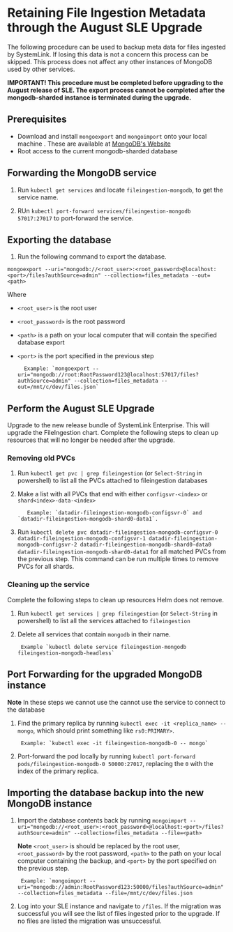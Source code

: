 # Retaining File Ingestion Metadata through the August SLE Upgrade

The following procedure can be used to backup meta data for files ingested by SystemLink. If losing this data is not a concern this process can be skipped. This process does not affect any other instances of MongoDB used by other services.

**IMPORTANT! This procedure must be completed before upgrading to the August release of SLE. The export process cannot be completed after the mongodb-sharded instance is terminated during the upgrade.**

## Prerequisites

- Download and install `mongoexport` and `mongoimport` onto your local machine . These are available at [MongoDB's Website](https://www.mongodb.com/try/download/database-tools)
- Root access to the current mongodb-sharded database

## Forwarding the MongoDB service

1. Run `kubectl get services` and locate `fileingestion-mongodb`, to get the service name.

1. RUn `kubectl port-forward services/fileingestion-mongodb 57017:27017` to port-forward the service.


## Exporting the database

1. Run the following command to export the database.

  `mongoexport --uri="mongodb://<root_user>:<root_password>@localhost:<port>/files?authSource=admin" --collection=files_metadata --out=<path>`
  
  Where 


-  `<root_user>` is the root user
-  `<root_password>` is the root password
- `<path>` is a path on your local computer that will contain the specified database export
- `<port>` is the port specified in the previous step


        Example: `mongoexport --uri="mongodb://root:RootPassword123@localhost:57017/files?authSource=admin" --collection=files_metadata --out=/mnt/c/dev/files.json`

## Perform the August SLE Upgrade

Upgrade to the new release bundle of SystemLink Enterprise. This will upgrade the FileIngestion chart. Complete the following steps to clean up resources that will no longer be needed after the upgrade.


### Removing old PVCs

1. Run `kubectl get pvc | grep fileingestion` (or `Select-String` in powershell) to list all the PVCs attached to fileingestion databases
1. Make a list with all PVCs that end with either `configsvr-<index>` or `shard<index>-data-<index>`

          Example: `datadir-fileingestion-mongodb-configsvr-0` and `datadir-fileingestion-mongodb-shard0-data1`.

1. Run `kubectl delete pvc datadir-fileingestion-mongodb-configsvr-0 datadir-fileingestion-mongodb-configsvr-1 datadir-fileingestion-mongodb-configsvr-2 datadir-fileingestion-mongodb-shard0-data0 datadir-fileingestion-mongodb-shard0-data1` for all matched PVCs from the previous step. This command can be run multiple times to remove PVCs for all shards.

### Cleaning up the service

Complete the following steps to clean up resources Helm does not remove. 


1. Run `kubectl get services | grep fileingestion` (or `Select-String` in powershell) to list all the services attached to `fileingestion`
1. Delete all services that contain `mongodb` in their name.

        Example `kubectl delete service fileingestion-mongodb fileingestion-mongodb-headless`

## Port Forwarding for the upgraded MongoDB instance

**Note** In these steps we cannot use the cannot use the service to connect to the database

1. Find the primary replica by running `kubectl exec -it <replica_name> -- mongo`, which should print something like `rs0:PRIMARY>`.

        Example: `kubectl exec -it fileingestion-mongodb-0 -- mongo`

1. Port-forward the pod locally by running `kubectl port-forward pods/fileingestion-mongodb-0 50000:27017`, replacing the `0` with the index of the primary replica.

## Importing the database backup into the new MongoDB instance

1. Import the database contents back by running `mongoimport --uri="mongodb://<root_user>:<root_password>@localhost:<port>/files?authSource=admin" --collection=files_metadata --file=<path>`

    **Note** `<root_user>` is should be replaced by the root user, `<root_password>` by the root password, `<path>` to the path on your local computer containing the backup, and `<port>` by the port specified on the previous step.

        Example: `mongoimport --uri="mongodb://admin:RootPassword123:50000/files?authSource=admin" --collection=files_metadata --file=/mnt/c/dev/files.json

1. Log into your SLE instance and navigate to `/files`. If the migration was successful you will see the list of files ingested prior to the upgrade. If no files are listed the migration was unsuccessful.
